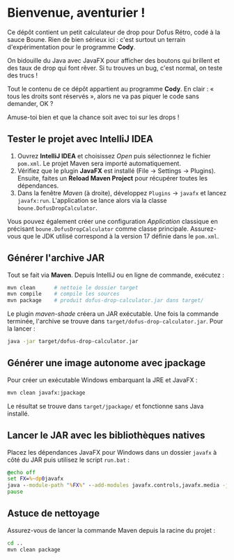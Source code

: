 # Bienvenue, aventurier !

Ce dépôt contient un petit calculateur de drop pour Dofus Rétro, codé à la sauce Boune. Rien de bien sérieux ici : c'est surtout un terrain d'expérimentation pour le programme **Cody**.

On bidouille du Java avec JavaFX pour afficher des boutons qui brillent et des taux de drop qui font rêver. Si tu trouves un bug, c'est normal, on teste des trucs !

Tout le contenu de ce dépôt appartient au programme **Cody**. En clair : « tous les droits sont réservés », alors ne va pas piquer le code sans demander, OK ?

Amuse-toi bien et que la chance soit avec toi sur les drops !

## Tester le projet avec IntelliJ IDEA

1. Ouvrez **IntelliJ IDEA** et choisissez *Open* puis sélectionnez le fichier `pom.xml`.
   Le projet Maven sera importé automatiquement.
2. Vérifiez que le plugin **JavaFX** est installé (File → Settings → Plugins). Ensuite,
   faites un **Reload Maven Project** pour récupérer toutes les dépendances.
3. Dans la fenêtre *Maven* (à droite), développez `Plugins` → `javafx` et lancez `javafx:run`.
   L'application se lance alors via la classe `boune.DofusDropCalculator`.

Vous pouvez également créer une configuration *Application* classique en
précisant `boune.DofusDropCalculator` comme classe principale. Assurez-vous
que le JDK utilisé correspond à la version 17 définie dans le `pom.xml`.

## Générer l'archive JAR

Tout se fait via **Maven**. Depuis IntelliJ ou en ligne de commande, exécutez :

```bash
mvn clean      # nettoie le dossier target
mvn compile    # compile les sources
mvn package    # produit dofus-drop-calculator.jar dans target/
```

Le plugin *maven-shade* créera un JAR exécutable. Une fois la commande terminée,
l'archive se trouve dans `target/dofus-drop-calculator.jar`. Pour la lancer :

```bash
java -jar target/dofus-drop-calculator.jar
```

## Générer une image autonome avec jpackage

Pour créer un exécutable Windows embarquant la JRE et JavaFX :

```bash
mvn clean javafx:jpackage
```

Le résultat se trouve dans `target/jpackage/` et fonctionne sans Java installé.

## Lancer le JAR avec les bibliothèques natives

Placez les dépendances JavaFX pour Windows dans un dossier `javafx` à côté du
JAR puis utilisez le script `run.bat` :

```bat
@echo off
set FX=%~dp0javafx
java --module-path "%FX%" --add-modules javafx.controls,javafx.media -jar "%~dp0dofus-drop-calculator.jar"
pause
```

## Astuce de nettoyage

Assurez-vous de lancer la commande Maven depuis la racine du projet :

```bash
cd ..
mvn clean package
```
